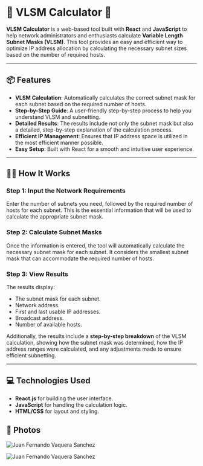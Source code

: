 # 🧮 **VLSM Calculator** 🧮

**VLSM Calculator** is a web-based tool built with **React** and **JavaScript** to help network administrators and enthusiasts calculate **Variable Length Subnet Masks (VLSM)**. This tool provides an easy and efficient way to optimize IP address allocation by calculating the necessary subnet sizes based on the number of required hosts.

---

## 📦 **Features**
- **VLSM Calculation**: Automatically calculates the correct subnet mask for each subnet based on the required number of hosts.
- **Step-by-Step Guide**: A user-friendly step-by-step process to help you understand VLSM and subnetting.
- **Detailed Results**: The results include not only the subnet mask but also a detailed, step-by-step explanation of the calculation process.
- **Efficient IP Management**: Ensures that IP address space is utilized in the most efficient manner possible.
- **Easy Setup**: Built with React for a smooth and intuitive user experience.

---

## 🧑‍💻 **How It Works**

### **Step 1: Input the Network Requirements**
Enter the number of subnets you need, followed by the required number of hosts for each subnet. This is the essential information that will be used to calculate the appropriate subnet mask.

### **Step 2: Calculate Subnet Masks**
Once the information is entered, the tool will automatically calculate the necessary subnet mask for each subnet. It considers the smallest subnet mask that can accommodate the required number of hosts.

### **Step 3: View Results**
The results display:
- The subnet mask for each subnet.
- Network address.
- First and last usable IP addresses.
- Broadcast address.
- Number of available hosts.

Additionally, the results include a **step-by-step breakdown** of the VLSM calculation, showing how the subnet mask was determined, how the IP address ranges were calculated, and any adjustments made to ensure efficient subnetting.

---

## 💻 **Technologies Used**
- **React.js** for building the user interface.
- **JavaScript** for handling the calculation logic.
- **HTML/CSS** for layout and styling.

## 📸  Photos

![Juan Fernando Vaquera Sanchez](https://firebasestorage.googleapis.com/v0/b/vaquera-github.firebasestorage.app/o/Juan-Fernando-Vaquera-Sanchez-Images%2FVLSM1.jpeg?alt=media&token=d054d51c-0688-4fc0-a63c-26892705c188)

![Juan Fernando Vaquera Sanchez](https://firebasestorage.googleapis.com/v0/b/vaquera-github.firebasestorage.app/o/Juan-Fernando-Vaquera-Sanchez-Images%2FVLSM2.jpeg?alt=media&token=8847e94c-5f2e-4f7a-becc-9e117175a411)

